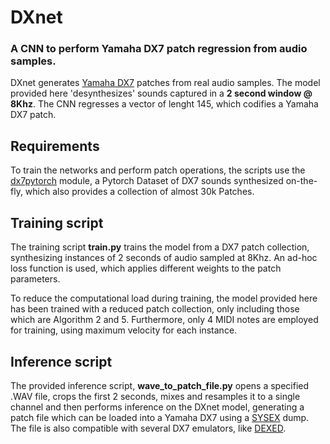 # DXnet
### A CNN to perform Yamaha DX7 patch regression from audio samples.

DXnet generates [Yamaha DX7](http://www.vintagesynth.com/yamaha/dx7.php) patches from real audio samples. The model provided here 'desynthesizes' sounds captured in a **2 second window @ 8Khz**.
The CNN regresses a vector of lenght 145, which codifies a Yamaha DX7 patch.

## Requirements
To train the networks and perform patch operations, the scripts use the [dx7pytorch](https://github.com/fcaspe/dx7pytorch) module, a Pytorch Dataset of DX7 sounds synthesized on-the-fly,
which also provides a collection of almost 30k Patches.

## Training script

The training script **train.py** trains the model from a DX7 patch collection, synthesizing instances of 2 seconds of audio sampled at 8Khz.
An ad-hoc loss function is used, which applies different weights to the patch parameters. 

To reduce the computational load during training, the model provided here has been trained with a reduced patch collection, only including those which are Algorithm 2 and 5.
Furthermore, only 4 MIDI notes are employed for training, using maximum velocity for each instance.

## Inference script

The provided inference script, **wave_to_patch_file.py** opens a specified .WAV file, crops the first 2 seconds, mixes and resamples it to a single channel and then performs inference
on the DXnet model, generating a patch file which can be loaded into a Yamaha DX7 using a [SYSEX](https://electronicmusic.fandom.com/wiki/System_exclusive) dump. The file is also compatible with several DX7 emulators, like [DEXED](https://github.com/asb2m10/dexed).